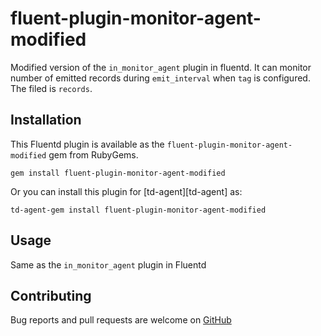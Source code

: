 # fluent-plugin-monitor-agent-modified

Modified version of the `in_monitor_agent` plugin in fluentd. It can monitor number of emitted records during `emit_interval` when `tag` is configured. 
The filed is `records`. 

## Installation

This Fluentd plugin is available as the `fluent-plugin-monitor-agent-modified` gem from RubyGems.

    gem install fluent-plugin-monitor-agent-modified

Or you can install this plugin for [td-agent][td-agent] as:

    td-agent-gem install fluent-plugin-monitor-agent-modified

## Usage

Same as the `in_monitor_agent` plugin in Fluentd

## Contributing

Bug reports and pull requests are welcome on [GitHub][github] 

[github]: https://github.com/BlackNight95/fluent-plugin-monitor-agent-modified
